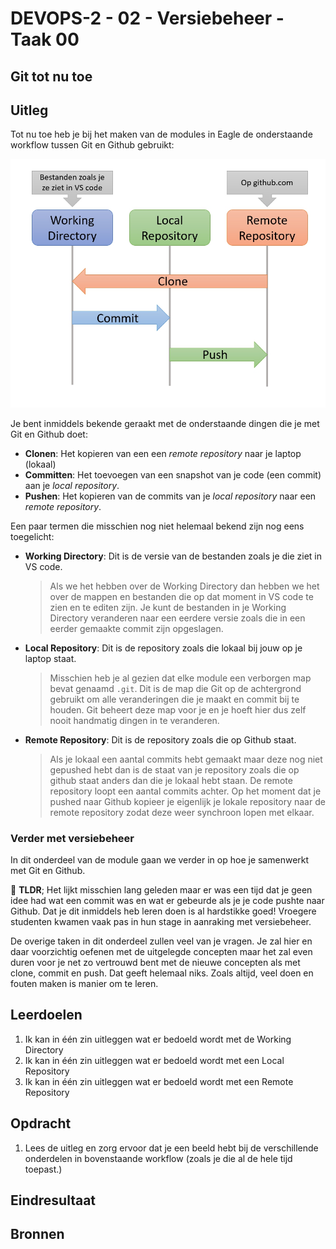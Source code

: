 # DEVOPS-2 - 02 - Versiebeheer - Taak 00

## Git tot nu toe

## Uitleg

Tot nu toe heb je bij het maken van de modules in Eagle de onderstaande workflow tussen Git en Github gebruikt:

![](img/git-overview-simple.jpg)

Je bent inmiddels bekende geraakt met de onderstaande dingen die je met Git en Github doet:
* **Clonen**: Het kopieren van een een _remote repository_ naar je laptop (lokaal)
* **Committen**: Het toevoegen van een snapshot van je code (een commit) aan je _local repository_.
* **Pushen**: Het kopieren van de commits van je _local repository_ naar een _remote repository_.

Een paar termen die misschien nog niet helemaal bekend zijn nog eens toegelicht:
* **Working Directory**: Dit is de versie van de bestanden zoals je die ziet in VS code.
  > Als we het hebben over de Working Directory dan hebben we het over de mappen en bestanden die op dat moment in VS code te zien en te editen zijn. Je kunt de bestanden in je Working Directory veranderen naar een eerdere versie zoals die in een eerder gemaakte commit zijn opgeslagen.

* **Local Repository**: Dit is de repository zoals die lokaal bij jouw op je laptop staat. 
  > Misschien heb je al gezien dat elke module een verborgen map bevat genaamd `.git`. Dit is de map die Git op de achtergrond gebruikt om alle veranderingen die je maakt en commit bij te houden. Git beheert deze map voor je en je hoeft hier dus zelf nooit handmatig dingen in te veranderen. 

* **Remote Repository**: Dit is de repository zoals die op Github staat.
  > Als je lokaal een aantal commits hebt gemaakt maar deze nog niet gepushed hebt dan is de staat van je repository zoals die op github staat anders dan die je lokaal hebt staan. De remote repository loopt een aantal commits achter. Op het moment dat je pushed naar Github kopieer je eigenlijk je lokale repository naar de remote repository zodat deze weer synchroon lopen met elkaar.

### Verder met versiebeheer

In dit onderdeel van de module gaan we verder in op hoe je samenwerkt met Git en Github. 

:rocket: **TLDR**; Het lijkt misschien lang geleden maar er was een tijd dat je geen idee had wat een commit was en wat er gebeurde als  je je code pushte naar Github. Dat je dit inmiddels heb leren doen is al hardstikke goed! Vroegere studenten kwamen vaak pas in hun stage in aanraking met versiebeheer. 

De overige taken in dit onderdeel zullen veel van je vragen. Je zal hier en daar voorzichtig oefenen met de uitgelegde concepten maar het zal even duren voor je net zo vertrouwd bent met de nieuwe concepten als met clone, commit en push. Dat geeft helemaal niks. Zoals altijd, veel doen en fouten maken is manier om te leren. 

## Leerdoelen

1. Ik kan in één zin uitleggen wat er bedoeld wordt met de Working Directory
2. Ik kan in één zin uitleggen wat er bedoeld wordt met een Local Repository
3. Ik kan in één zin uitleggen wat er bedoeld wordt met een Remote Repository

## Opdracht

1. Lees de uitleg en zorg ervoor dat je een beeld hebt bij de verschillende onderdelen in bovenstaande workflow (zoals je die al de hele tijd toepast.)  

## Eindresultaat

## Bronnen
